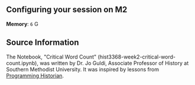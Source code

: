 ## Configuring your session on M2

<!-- Your session's settings should look like the following image: 

<!-- ![placeholdertext]()

<!-- __Additional environments to load__: `environment`

<!-- __Custom module paths__: `module use $HOME/digital-history/text_mining_with_python`-->

__Memory__: `6` G

## Source Information

The Notebook, "Critical Word Count" (hist3368-week2-critical-word-count.ipynb), was written by Dr. Jo Guldi, Associate Professor of History at Southern Methodist University. It was inspired by lessons from [Programming Historian](https://programminghistorian.org/).
